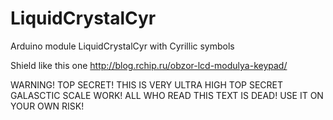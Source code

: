 # LiquidCrystalCyr
Arduino module LiquidCrystalCyr with Cyrillic symbols

Shield like this one http://blog.rchip.ru/obzor-lcd-modulya-keypad/

WARNING! TOP SECRET! THIS IS VERY ULTRA HIGH TOP SECRET GALASCTIC SCALE WORK! ALL WHO READ THIS TEXT IS DEAD!
USE IT ON YOUR OWN RISK!
